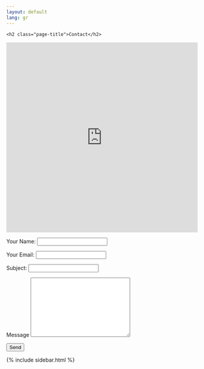 ```yaml
---
layout: default
lang: gr
---
```


<div class="main">

    <h2 class="page-title">Contact</h2>
<iframe width='100%' height='500px' frameBorder='0' src='https://a.tiles.mapbox.com/v4/dimdev.l8h1acp0/attribution,zoompan,geocoder,share.html?access_token=pk.eyJ1IjoiZGltZGV2IiwiYSI6IlM2RWhINUEifQ.f8o-OSDJ_OwozYsL89QvoQ'></iframe>
<div class="content">
    <form id="cform" class="contact" action="contact.php">
            <p>
                <label for="name">Your Name:</label>
                <input type="text" id="name" name="name">
            </p>
            <p>
                <label for="email">Your Email:</label>
                <input type="email" id="email" name="email">
                </p>
            <p>
                <label for="subject">Subject:</label>
                <input type="text" id="subject" name="subject">
            </p>
            <p>
                <label for="message">Message</label>
                <textarea name="message" id="message" cols="30" rows="10"></textarea>
            </p>
            <p><input id="contact-submit" type="submit" value="Send" class="button"></p>
        </form>
    </div>
    {% include sidebar.html %}
    </div>